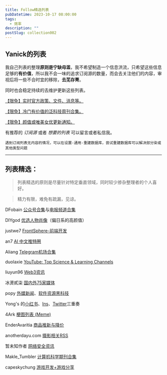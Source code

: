 ```yaml
---
title: Follow精选列表
pubDatetime: 2023-10-17 08:00:00
tags:
  - 效率
description: ""
postSlug: collection002
---
```


## Yanick的列表

我自己列表的整理**原则是宁缺毋滥**，我不希望制造一个信息洪流，只希望这些信息足够的**有价值**，所以我不会一味的追求订阅源的数量，而会去关注他们的内容，审视后将一些不合时宜的移除，**去芜存菁**。

同时也会稳定持续的去维护更新这些列表。

[【限免】实时官方政策、文件、消息等。](https://app.follow.is/list/67968259479950336)

[【限免】冷门有价值的泛科技周刊合集。](https://app.follow.is/list/68649150114432000)

[【限免】颜值或唯美女优更新通知。](https://app.follow.is/list/69262251480369152)

有推荐的 _订阅源_ 或者 _想要的列表_ 可以留言或者私信我。

`遇到订阅列表无内容的情况，可以在设置-通用-重建数据库，尝试重建数据库可以解决部分染或其他类型问题`

---

## 列表精选：

> 列表精选的原则是尽量针对特定垂直领域，同时较少掺杂整理者的个人喜好。

> 精力有限，难免有疏漏，见谅。

DFobain [公众号合集](https://app.follow.is/list/66414134067656704)与[电报频道合集](https://app.follow.is/list/68315202067588096)

DIYgod [优选人物肖像](https://app.follow.is/list/60580187699502080)（偏日系的高颜值）

justwe7 [FrontSphere-前端开发](https://app.follow.is/list/68549887033041920)

an7 [AI 中文推特圈](https://app.follow.is/list/68227244472375296)

Aliang [Telegram机场合集](https://app.follow.is/list/69268287522500608)

duolaxie [YouTube: Top Science & Learning Channels](https://app.follow.is/list/68951237389007872)

liuyun96 [Web3资讯](https://app.follow.is/list/67893356416026624)

冰燙貳柒 [国内外75家媒体](https://app.follow.is/list/61626177689280512)

popy [外媒新闻](https://app.follow.is/list/69260144345565184)、[软件资源黑科技](https://app.follow.is/list/69187823966363648)

Yong's 的[小红书](https://app.follow.is/list/66008546697676800)、[Ins](https://app.follow.is/list/66413668645401600)、[Twitter](https://app.follow.is/list/67805406301694976)三重奏

4Ark [梗图列表 (Meme)](https://app.follow.is/list/63834202984090624)

EnderAvaritia [商品推新与降价](https://app.follow.is/list/69329839057512448)

anotherdayu.com [摄影相关RSS](https://app.follow.is/list/60649442771759104)

暂未知作者 [网络安全资讯](https://app.follow.is/list/65372622031822848)

Makle_Tumbler [计算机科学期刊合集](https://app.follow.is/list/69624039765426176)

capeskychung [游戏开发+游戏分享](https://app.follow.is/list/69592617165828096)
